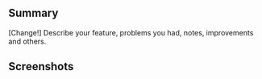 ## Summary

[Change!] Describe your feature, problems you had, notes, improvements and others.

## Screenshots
